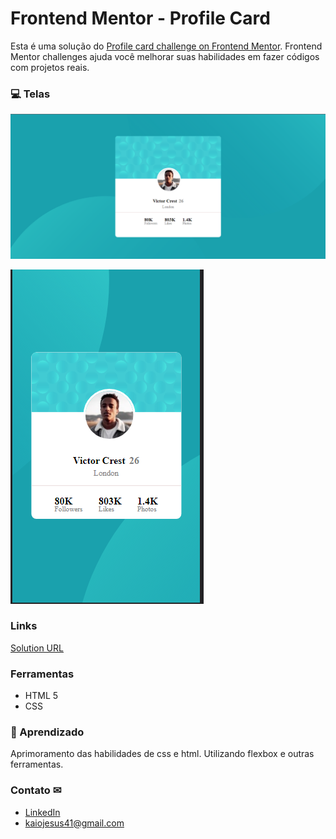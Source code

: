 # Frontend Mentor - Profile Card

Esta é uma solução do [Profile card challenge on Frontend Mentor](https://www.frontendmentor.io/challenges/profile-card-component-cfArpWshJ). Frontend Mentor challenges ajuda você melhorar suas habilidades em fazer códigos com projetos reais.

### 💻 Telas

![Pc results](./assets/.github/preview_pc.png)

![Cell results](./assets/.github/preview_cell.png)

### Links

[Solution URL](https://kaiojesus.github.io/Profile-card/assets/index.html)

### Ferramentas

- HTML 5
- CSS

### 📝 Aprendizado

Aprimoramento das habilidades de css e html. Utilizando flexbox e outras ferramentas.

### Contato ✉

- [LinkedIn](https://www.linkedin.com/in/kaio-jesus/) 
- [kaiojesus41@gmail.com](kaiojesus41@gmail.com)




